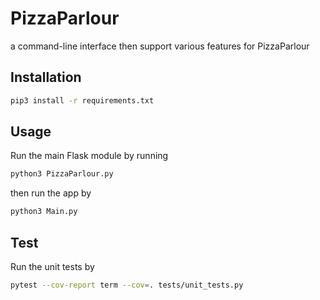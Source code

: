 # PizzaParlour

a command-line interface then support various features for PizzaParlour

## Installation
```bash
pip3 install -r requirements.txt
```


## Usage

Run the main Flask module by running
```bash
python3 PizzaParlour.py
```

then run the app by
```bash
python3 Main.py
```


## Test
Run the unit tests by
```bash
pytest --cov-report term --cov=. tests/unit_tests.py
```
